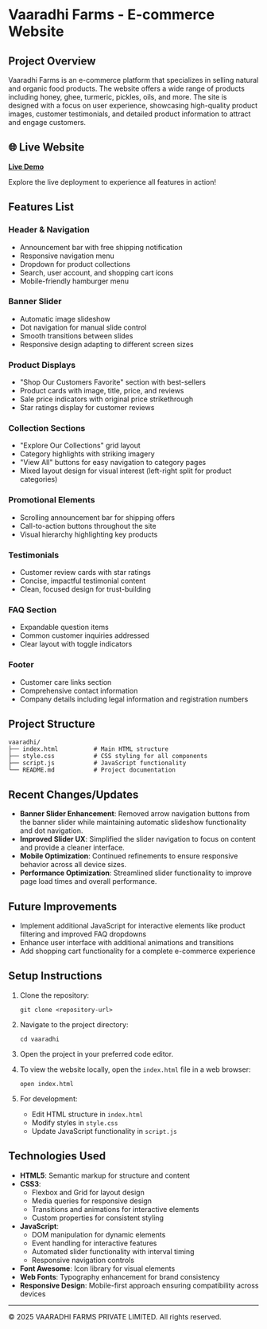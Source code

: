 # Vaaradhi Farms - E-commerce Website

## Project Overview
Vaaradhi Farms is an e-commerce platform that specializes in selling natural and organic food products. The website offers a wide range of products including honey, ghee, turmeric, pickles, oils, and more. The site is designed with a focus on user experience, showcasing high-quality product images, customer testimonials, and detailed product information to attract and engage customers.

## 🌐 Live Website

**[Live Demo]((https://natural-organics-farm.netlify.app/))**

Explore the live deployment to experience all features in action!

## Features List

### Header & Navigation
- Announcement bar with free shipping notification
- Responsive navigation menu
- Dropdown for product collections
- Search, user account, and shopping cart icons
- Mobile-friendly hamburger menu

### Banner Slider
- Automatic image slideshow
- Dot navigation for manual slide control
- Smooth transitions between slides
- Responsive design adapting to different screen sizes

### Product Displays
- "Shop Our Customers Favorite" section with best-sellers
- Product cards with image, title, price, and reviews
- Sale price indicators with original price strikethrough
- Star ratings display for customer reviews

### Collection Sections
- "Explore Our Collections" grid layout
- Category highlights with striking imagery
- "View All" buttons for easy navigation to category pages
- Mixed layout design for visual interest (left-right split for product categories)

### Promotional Elements
- Scrolling announcement bar for shipping offers
- Call-to-action buttons throughout the site
- Visual hierarchy highlighting key products

### Testimonials
- Customer review cards with star ratings
- Concise, impactful testimonial content
- Clean, focused design for trust-building

### FAQ Section
- Expandable question items
- Common customer inquiries addressed
- Clear layout with toggle indicators

### Footer
- Customer care links section
- Comprehensive contact information
- Company details including legal information and registration numbers

## Project Structure
```
vaaradhi/
├── index.html          # Main HTML structure
├── style.css           # CSS styling for all components
├── script.js           # JavaScript functionality
└── README.md           # Project documentation
```

## Recent Changes/Updates
- **Banner Slider Enhancement**: Removed arrow navigation buttons from the banner slider while maintaining automatic slideshow functionality and dot navigation.
- **Improved Slider UX**: Simplified the slider navigation to focus on content and provide a cleaner interface.
- **Mobile Optimization**: Continued refinements to ensure responsive behavior across all device sizes.
- **Performance Optimization**: Streamlined slider functionality to improve page load times and overall performance.

## Future Improvements
- Implement additional JavaScript for interactive elements like product filtering and improved FAQ dropdowns
- Enhance user interface with additional animations and transitions
- Add shopping cart functionality for a complete e-commerce experience

## Setup Instructions

1. Clone the repository:
   ```
   git clone <repository-url>
   ```

2. Navigate to the project directory:
   ```
   cd vaaradhi
   ```

3. Open the project in your preferred code editor.

4. To view the website locally, open the `index.html` file in a web browser:
   ```
   open index.html
   ```

5. For development:
   - Edit HTML structure in `index.html`
   - Modify styles in `style.css`
   - Update JavaScript functionality in `script.js`

## Technologies Used

- **HTML5**: Semantic markup for structure and content
- **CSS3**: 
  - Flexbox and Grid for layout design
  - Media queries for responsive design
  - Transitions and animations for interactive elements
  - Custom properties for consistent styling
- **JavaScript**:
  - DOM manipulation for dynamic elements
  - Event handling for interactive features
  - Automated slider functionality with interval timing
  - Responsive navigation controls
- **Font Awesome**: Icon library for visual elements
- **Web Fonts**: Typography enhancement for brand consistency
- **Responsive Design**: Mobile-first approach ensuring compatibility across devices

---

© 2025 VAARADHI FARMS PRIVATE LIMITED. All rights reserved.
